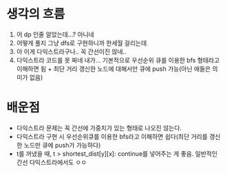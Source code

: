 # 생각의 흐름
1. 어 dp 인줄 알았는데...? 아니네
2. 어떻게 풀지 그냥 dfs로 구현하니까 한세월 걸리는데
3. 아 이게 다익스트라구나.. 꼭 간선이진 않네..
4. 다익스트라 코드를 못 짜네 내가... 기본적으로 우선순위 큐를 이용한 bfs 형태라고 이해하면 됨 + 최단 거리 갱신한 노드에 대해서만 큐에 push 가능(아닌 애들은 의미가 없음)

# 배운점
- 다익스트라 문제는 꼭 간선에 가중치가 있는 형태로 나오진 않는다.
- 다익스트라 구현 시 우선순위큐를 이용한 bfs라고 이해하면 쉽다(최단 거리를 갱신한 노드만 큐에 push가 가능하다)
- t를 꺼냈을 때, t > shortest_dist[y][x]: continue를 넣어주는 게 좋음. 일반적인 간선 다익스트라에서도 ㅇㅇ

